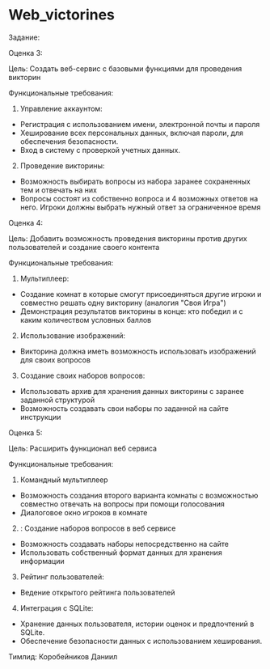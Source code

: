 # Web_victorines
Задание:

Оценка 3:

Цель: Создать веб-сервис с базовыми функциями для проведения викторин

Функциональные требования:
1. Управление аккаунтом:
- Регистрация с использованием имени, электронной почты и пароля
- Хеширование всех персональных данных, включая пароли, для обеспечения безопасности.
- Вход в систему с проверкой учетных данных.
2. Проведение викторины:
- Возможность выбирать вопросы из набора заранее сохраненных тем и отвечать на них
- Вопросы состоят из собственно вопроса и 4 возможных ответов на него. Игроки должны выбрать нужный ответ за ограниченное время

Оценка 4: 

Цель: Добавить возможность проведения викторины против других пользователей и создание своего контента

Функциональные требования:
1. Мультиплеер: 
- Создание комнат в которые смогут присоединяться другие игроки и совместно решать одну викторину (аналогия "Своя Игра")
- Демонстрация результатов викторины в конце: кто победил и с каким количеством условных баллов
2. Использование изображений:
- Викторина должна иметь возможность использовать изображений для своих вопросов
3. Создание своих наборов вопросов:
- Использовать архив для хранения данных викторины с заранее заданной структурой
- Возможность создавать свои наборы по заданной на сайте инструкции 

Оценка 5: 

Цель: Расширить функционал веб сервиса

Функциональные требования:
1. Командный мультиплеер
- Возможность создания второго варианта комнаты с возможностью совместно отвечать на вопросы при помощи голосования
- Диалоговое окно игроков в комнате
2. : Создание наборов вопросов в веб сервисе
- Возможность создавать наборы непосредственно на сайте
- Использовать собственный формат данных для хранения информации
3. Рейтинг пользователей:
- Ведение открытого рейтинга пользователей
4. Интеграция с SQLite:
- Хранение данных пользователя, истории оценок и предпочтений в SQLite.
- Обеспечение безопасности данных с использованием хеширования.

Тимлид: Коробейников Даниил